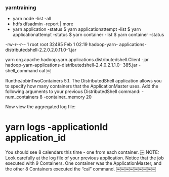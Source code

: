 ### yarntraining

 - yarn node -list -all
 - hdfs dfsadmin -report | more
 - yarn application -status <Application ID>
  $ yarn applicationattempt -list <Application ID>
  $ yarn applicationattempt -status <Application Attempt ID>
  $ yarn container -list <Application Attempt ID>
  $ yarn container -status <Container ID>


-rw-r--r-- 1 root root 32495 Feb 1 02:19 hadoop-yarn- applications-distributedshell-2.2.0.2.0.11.0-1.jar

yarn org.apache.hadoop.yarn.applications.distributedshell.Client -jar hadoop-yarn-applications-distributedshell-2.4.0.2.1.1.0- 385.jar -shell_command cal
￼
 
RuntheJobinTwoContainers
5.1. The DistributedShell application allows you to specify how many containers that the ApplicationMaster uses. Add the following arguments to your previous DistributedShell command:
-num_containers 8 -container_memory 20

Now view the aggregated log file:
# yarn logs -applicationId application_id
You should see 8 calendars this time - one from each container.
￼
NOTE: Look carefully at the log file of your previous application. Notice that the job executed with 9 Containers. One container was the ApplicationMaster, and the other 8 Containers executed the “cal” command.
￼￼￼￼￼￼￼￼￼
